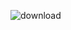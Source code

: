 
![download](https://github.com/ShamanthLM7/Personal-Portfolio/assets/96858093/fce15af5-4b8f-4050-977d-e08a5a486973)

